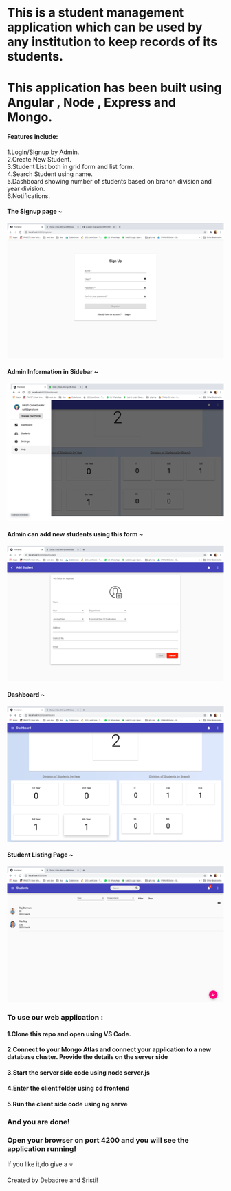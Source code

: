 <h1> This is a student management application which can be used by any institution to keep records of its students. </h1>
<h1> This application has been built using Angular , Node , Express and Mongo. </h1>


<h4>Features include:</h4>

1.Login/Signup by Admin.<br>
2.Create New Student.<br>
3.Student List both in grid form and list form.<br>
4.Search Student using name.<br>
5.Dashboard showing number of students based on branch division and year division.<br>
6.Notifications.<br>



<h4> The Signup page ~ </h4>
<img src="https://github.com/Sristi27/student-managment/blob/master/Screenshot%202021-02-04%20at%2012.33.43%20AM.png">

<h4> Admin Information in Sidebar ~ </h4>
<img src="https://github.com/Sristi27/student-managment/blob/master/sidebar.png">


<h4> Admin can add new students using this form ~ </h4>
<img src="https://github.com/Sristi27/student-managment/blob/master/addform.png">


<h4> Dashboard ~ </h4>
<img src="https://github.com/Sristi27/student-managment/blob/master/dashboard.png">


<h4> Student Listing Page ~ </h4>
<img src="https://github.com/Sristi27/student-managment/blob/master/student.png">



<h3>To use our web application : </h3>

<h4>1.Clone this repo and open using VS Code.</h4>
<h4>2.Connect to your Mongo Atlas and connect your application to a new database cluster.
  <b>Provide the details on the server side</b></h4>
<h4>3.Start the server side code using <b>node server.js</b></h4>
<h4>4.Enter the client folder using <b>cd frontend</b></h4>
<h4>5.Run the client side code using <b>ng serve</b></h4>


<h3>And you are done!</h3>
<h3>Open your browser on port 4200 and you will see the application running!</h3>

If you like it,do give a ⭐️

Created by Debadree and Sristi!
